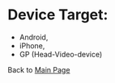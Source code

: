 # Device Target:
- Android, 
- iPhone, 
- GP (Head-Video-device)

Back to [Main Page](../../../EN_EN/TOPICLIST.md)